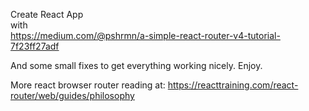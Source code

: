 Create React App  
with  
https://medium.com/@pshrmn/a-simple-react-router-v4-tutorial-7f23ff27adf  
  
And some small fixes to get everything working nicely.  Enjoy. 
  
More react browser router reading at: https://reacttraining.com/react-router/web/guides/philosophy
